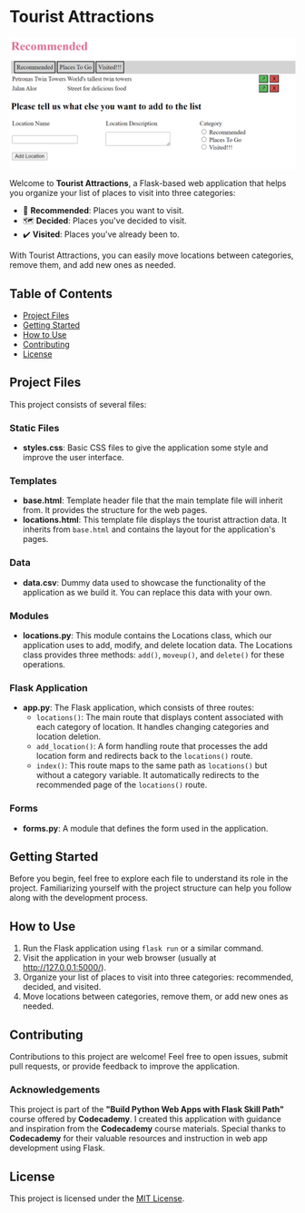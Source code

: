 # Tourist Attractions

![Web App Screenshot](screenshot.png)

Welcome to **Tourist Attractions**, a Flask-based web application that helps you organize your list of places to visit into three categories:

- 🌟 **Recommended**: Places you want to visit.
- 🗺️ **Decided**: Places you've decided to visit.
- ✔️ **Visited**: Places you've already been to.

With Tourist Attractions, you can easily move locations between categories, remove them, and add new ones as needed.

## Table of Contents

- [Project Files](#project-files)
- [Getting Started](#getting-started)
- [How to Use](#how-to-use)
- [Contributing](#contributing)
- [License](#license)

## Project Files

This project consists of several files:

### Static Files

- **styles.css**: Basic CSS files to give the application some style and improve the user interface.

### Templates

- **base.html**: Template header file that the main template file will inherit from. It provides the structure for the web pages.
- **locations.html**: This template file displays the tourist attraction data. It inherits from `base.html` and contains the layout for the application's pages.

### Data

- **data.csv**: Dummy data used to showcase the functionality of the application as we build it. You can replace this data with your own.

### Modules

- **locations.py**: This module contains the Locations class, which our application uses to add, modify, and delete location data. The Locations class provides three methods: `add()`, `moveup()`, and `delete()` for these operations.

### Flask Application

- **app.py**: The Flask application, which consists of three routes:
  - `locations()`: The main route that displays content associated with each category of location. It handles changing categories and location deletion.
  - `add_location()`: A form handling route that processes the add location form and redirects back to the `locations()` route.
  - `index()`: This route maps to the same path as `locations()` but without a category variable. It automatically redirects to the recommended page of the `locations()` route.

### Forms

- **forms.py**: A module that defines the form used in the application.

## Getting Started

Before you begin, feel free to explore each file to understand its role in the project. Familiarizing yourself with the project structure can help you follow along with the development process.

## How to Use

1. Run the Flask application using `flask run` or a similar command.
2. Visit the application in your web browser (usually at http://127.0.0.1:5000/).
3. Organize your list of places to visit into three categories: recommended, decided, and visited.
4. Move locations between categories, remove them, or add new ones as needed.

## Contributing

Contributions to this project are welcome! Feel free to open issues, submit pull requests, or provide feedback to improve the application.

### Acknowledgements

This project is part of the **"Build Python Web Apps with Flask Skill Path"** course offered by **Codecademy**. I created this application with guidance and inspiration from the **Codecademy** course materials. Special thanks to **Codecademy** for their valuable resources and instruction in web app development using Flask.

## License

This project is licensed under the [MIT License](LICENSE).
